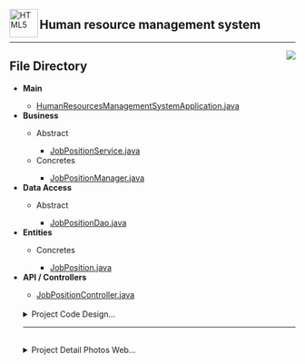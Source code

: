 <img align="left" alt="HTML5" width="50px" src="https://www.ninjakod.com/wp-content/uploads/2015/01/java.png" /><h2>Human resource management system </h2><hr /> 

<img src="https://i.hizliresim.com/4h0o0fb.png" align="right"></img>

<h2>File Directory</h2>
<ul>
    <li><b>Main</b></li>
        <ul>
            <li><a href='https://github.com/mXBozkurt/HRMS/blob/master/HRMS/src/main/java/kodlamaio/HumanResourcesManagementSystem/HumanResourcesManagementSystemApplication.java'> HumanResourcesManagementSystemApplication.java </a></li>
        </ul>
    <li><b>Business</b></li>
        <ul>
            <li>Abstract</li>
                <ul>
                    <li><a href="https://github.com/mXBozkurt/HRMS/blob/master/HRMS/src/main/java/kodlamaio/HumanResourcesManagementSystem/business/abstracts/JobPositionService.java">JobPositionService.java</a></li>
                </ul>
            <li>Concretes</li>
                <ul>
                    <li><a href="https://github.com/mXBozkurt/HRMS/blob/master/HRMS/src/main/java/kodlamaio/HumanResourcesManagementSystem/business/abstracts/JobPositionService.java">JobPositionManager.java</a></li>
                </ul>
        </ul>
    <li><b>Data Access</b></li>
        <ul>
            <li>Abstract</li>
                <ul>
                    <li><a href="https://github.com/mXBozkurt/HRMS/blob/master/HRMS/src/main/java/kodlamaio/HumanResourcesManagementSystem/dataAccess/abstracts/JobPositionDao.java">JobPositionDao.java</a></li>
                </ul>
        </ul>
    <li><b>Entities</b></li>
        <ul>
            <li>Concretes</li>
                <ul>
                    <li><a href="https://github.com/mXBozkurt/HRMS/blob/master/HRMS/src/main/java/kodlamaio/HumanResourcesManagementSystem/entities/concretes/JobPosition.java">JobPosition.java</a></li>
                </ul>
        </ul>
    <li><b>API / Controllers</b></li>
        <ul>
            <li><a href='https://github.com/mXBozkurt/HRMS/blob/master/HRMS/src/main/java/kodlamaio/HumanResourcesManagementSystem/api/controllers/JobPositionController.java'> JobPositionController.java </a></li>
        </ul> <br>
    <details>
        <summary>Project Code Design...</summary>
        <img src="./projeResimleri/7.PNG"></img>
    </details>
    <hr />
    <br>
    <details>
      <summary>Project Detail Photos Web...</summary>
        <img src="./projeResimleri/1.PNG" height="500"></img>
        <img src="./projeResimleri/2.PNG" height="500"></img> <br>
        <img src="./projeResimleri/3.PNG"></img>
        <img src="./projeResimleri/4.PNG"></img>
        <img src="./projeResimleri/5.PNG"></img>
    </details>
    
<ul>
